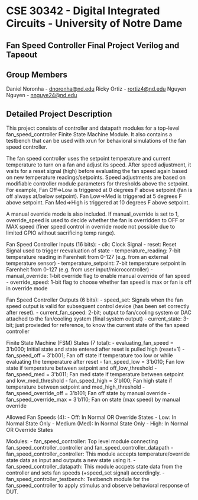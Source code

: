 # CSE 30342 - Digital Integrated Circuits - University of Notre Dame

## Fan Speed Controller Final Project Verilog and Tapeout

## Group Members
Daniel Noronha - dnoronha@nd.edu
Ricky Ortiz - rortiz4@nd.edu
Nguyen Nguyen - nnguye24@nd.edu

## Detailed Project Description
This project consists of controller and datapath modules for a top-level fan_speed_controller Finite State Machine Module.
It also contains a testbench that can be used with xrun for behavioral simulations of the fan speed controller.

The fan speed controller uses the setpoint temperature and current temperature to turn on a fan and adjust its speed.
After speed adjustment, it waits for a reset signal (high) before evaluating the fan speed again based on new temperature readings/setpoints.
Speed adjustments are based on modifiable controller module parameters for thresholds above the setpoint. For example, 
Fan Off=>Low is triggered at 0 degrees F above setpoint (fan is off always at/below setpoint).
Fan Low=>Med is triggered at 5 degrees F above setpoint.
Fan Med=>High is triggered at 10 degrees F above setpoint.

A manual override mode is also included. If manual_override is set to 1, override_speed is used to decide whether the fan
is overridden to OFF or MAX speed (finer speed control in override mode not possible due to limited GPIO without sacrificing temp range).

Fan Speed Controller Inputs (16 bits):
    - clk: Clock Signal
    - reset: Reset Signal used to trigger reevaluation of state
    - temperature_reading: 7-bit temperature reading in Farenheit from 0-127 (e.g. from an external temperature sensor)
    - temperature_setpoint: 7-bit temperature setpoint in Farenheit from 0-127 (e.g. from user input/microcontroller)
    - manual_override: 1-bit override flag to enable manual override of fan speed
    - override_speed: 1-bit flag to choose whether fan speed is max or fan is off in override mode

Fan Speed Controller Outputs (6 bits):
    - speed_set: Signals when the fan speed output is valid for subsequent control device (has been set correctly after reset).
    - current_fan_speed: 2-bit; output to fan/cooling system or DAC attached to the fan/cooling system (final system output)
    - current_state: 3-bit; just provieded for reference, to know the current state of the fan speed controller

Finite State Machine (FSM) States (7 total):
    - evaluating_fan_speed = 3'b000; Initial state and state entered after reset is pulled high (reset=1)
    - fan_speed_off = 3'b001; Fan off state if temperature too low or while evaluating the temperature after reset
    - fan_speed_low = 3'b010; Fan low state if temperature between setpoint and off_low_threshold
    - fan_speed_med = 3'b011; Fan med state if temperature between setpoint and low_med_threshold
    - fan_speed_high = 3'b100; Fan high state if temperature between setpoint and med_high_threshold
    - fan_speed_override_off = 3'b101; Fan off state by manual override
    - fan_speed_override_max = 3'b110; Fan on state (max speed) by manual override

Allowed Fan Speeds (4):
    - Off: In Normal OR Override States
    - Low: In Normal State Only
    - Medium (Med): In Normal State Only
    - High: In Normal OR Override States

Modules:
    - fan_speed_controller: Top level module connecting fan_speed_controller_controller and fan_speed_controller_datapath
    - fan_speed_controller_controller: This module accepts temperature/override state data as input and outputs a new state using it.
    - fan_speed_controller_datapath: This module accpets state data from the controller and sets fan speeds (+speed_set signal) accordingly.
    - fan_speed_controller_testbench: Testbench module for the fan_speed_controller to apply stimulus and observe behavioral response of DUT.
    

